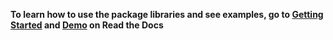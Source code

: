 **To learn how to use the package libraries and see examples, go to [Getting Started](https://cs207-finalproject.readthedocs.io/en/latest/Getting%20Started.html) and [Demo](https://cs207-finalproject.readthedocs.io/en/latest/Libraries%20Demo.html) on Read the Docs**